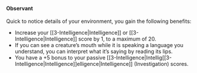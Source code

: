 #### Observant

Quick to notice details of your environment, you gain the following benefits:

-   Increase your [[3-Intelligence|Intelligence]] or [[3-Intelligence|Intelligence]] score by 1, to a maximum of 20.
-   If you can see a creature’s mouth while it is speaking a language you understand, you can interpret what it’s saying by reading its lips.
-   You have a +5 bonus to your passive [[3-Intelligence|Intellig[[3-Intelligence|Intelligence]]elligence|Intelligence]] (Investigation) scores.